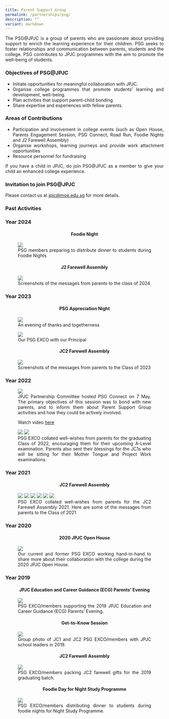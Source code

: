 ```yaml
---
title: Parent Support Group
permalink: /partnerships/psg/
description: ""
variant: markdown
---
```

<div align="justify">
<p>
The PSG@JPJC is&nbsp;a group of parents who are passionate about providing support to enrich the learning experience for their children.&nbsp;PSG seeks to foster relationships and communication between parents, students and the college. PSG contributes to JPJC programmes with the aim to promote the well-being of students.</p>

<h3><strong>Objectives of PSG@JPJC</strong></h3>
<ul>
	<li>Initiate opportunities for meaningful collaboration with JPJC.</li>
	<li>Organise college programmes that promote students’ learning and development, well-being.
</li>
	<li>Plan activities that support parent-child bonding.</li>
	<li>Share expertise and experiences with fellow parents.</li></ul>

<h3><strong>Areas of Contributions</strong></h3>
<ul>
	<li>Participation and involvement in college events (such as Open House, Parents Engagement Session, PSG Connect, Road Run, Foodie Nights and J2 Farewell Assembly)</li>
	<li>Organise workshops, learning journeys and provide work attachment opportunities</li>
	<li>Resource personnel for fundraising</li></ul>

<p>
If you have a child in JPJC, do join PSG@JPJC as a member to give your child an enhanced college experience.</p>

<h3><strong>Invitation to join PSG@JPJC</strong></h3>
<p>Please contact us at <a href="mailto:jpjc@moe.edu.sg">jpjc@moe.edu.sg</a> for more details.</p>

<h3><strong>Past Activities</strong></h3>

<h3>Year 2024</h3>

<center><h4>Foodie Night</h4></center>	
<figure>
	<img src="/images/Partnerships/PSG/PSG1.jpeg">
	<figcaption>PSG members preparing to distribute dinner to students during Foodie Nights</figcaption></figure>
	
<center><h4>J2 Farewell Assembly</h4></center>	
<figure>
	<img src="/images/Partnerships/PSG/PSG1.jpeg">
	<figcaption>Screenshots of the messages from parents to the class of 2024</figcaption></figure>
	
	
<h3>Year 2023</h3>

<center><h4>PSG Appreciation Night</h4></center>

<figure>
	<img src="/images/Partnerships/PSG/PSG1.jpeg">
	<figcaption>An evening of thanks and togetherness</figcaption></figure>
	
<figure>
	<img src="/images/Partnerships/PSG/PSG2.jpg">
	<figcaption>Our PSG EXCO with our Principal</figcaption></figure>
	
<center><h4>JC2 Farewell Assembly</h4></center>
	
<figure>
	<img src="/images/Partnerships/PSG/PSG3.JPG">
	<figcaption>Screenshots of the messages from parents to the Class of 2023</figcaption></figure>

<h3>Year 2022</h3>
	
<figure>
<img src="https://raw.githubusercontent.com/isomerpages/moe-jpjc/staging/images/Partnerships/PSG/PSG%20Connect%202022.jpeg">
<figcaption>JPJC Partnership Committee hosted PSG Connect on 7 May. The primary objectives of this session was to bond with new parents, and to inform them about Parent Support Group activities and how they could be actively involved. 


<p>Watch video <a href="https://www.facebook.com/jpjc.sg/videos/391536189521899/">here</a></p>
</figcaption></figure>	
	
	
<figure>
<img src="https://raw.githubusercontent.com/isomerpages/moe-jpjc/staging/images/Partnerships/PSG/J1%20Wishes.jpg">

<img src="https://raw.githubusercontent.com/isomerpages/moe-jpjc/staging/images/Partnerships/PSG/J2%20Wishes.jpg">


<figcaption>PSG EXCO collated well-wishes from parents for the graduating Class of 2022, encouraging them for their upcoming A-Level examination. Parents also sent their blessings for the JC1s who will be sitting for their Mother Tongue and Project Work examinations.</figcaption></figure>		
	
	
	
<h3>Year 2021</h3>
	
<center><h4>JC2 Farewell Assembly</h4></center>

<figure>
<img src="/images/psg%201a.jpg">
<img src="/images/psg%201b.jpg">		 
<img src="/images/psg%202a.jpg">
<img src="/images/psg%202b.jpg">		 
<img src="/images/psg%203a.jpg">
<img src="/images/psg%203b.jpg">		 		 
<figcaption>PSG EXCO collated well-wishes from parents for the JC2 Farewell Assembly 2021. Here are some of the messages&nbsp;from parents to the Class of 2021 </figcaption></figure>
	
<h3>Year 2020</h3>
<center><h4>2020 JPJC Open House</h4></center>

<figure>
<img src="/images/PSG1.jpg">
<figcaption>Our current and former PSG EXCO working hand-in-hand to share more about their collaboration with the college during the 2020 JPJC Open House.</figcaption></figure>

<h3>Year 2019</h3>
<center><h4>JPJC Education and Career Guidance (ECG) Parents’ Evening</h4></center>

<figure>
<img src="/images/PSG2.jpg">
<figcaption>PSG EXCO/members supporting the 2019 JPJC Education and Career Guidance (ECG) Parents’ Evening.</figcaption>
</figure>

<center><h4>Get-to-Know Session</h4></center>
<figure>
<img src="/images/PSG3.jpg">
<figcaption>Group photo of JC1 and JC2 PSG EXCO/members with JPJC school leaders in 2019.</figcaption></figure>

<center><h4>JC2 Farewell Assembly</h4></center>
<figure>
<img src="/images/psg4.jpg">
<figcaption>PSG EXCO/members packing JC2 farewell gifts for the 2019 graduating batch.</figcaption></figure>
	
<center><h4>Foodie Day for Night Study Programme</h4></center>
<figure>
<img src="/images/psg5.jpg">
<figcaption>PSG EXCO/members distributing dinner to students during foodie nights for Night Study Programme.</figcaption></figure></div>